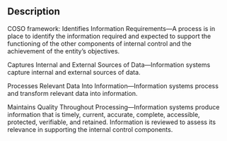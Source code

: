 ## Description

COSO framework:
Identifies Information Requirements—A process is in place to identify the information required and expected to support the functioning of the other components of internal control and the achievement of the entity’s objectives.

Captures Internal and External Sources of Data—Information systems capture internal and external sources of data.

Processes Relevant Data Into Information—Information systems process and transform relevant data into information.

Maintains Quality Throughout Processing—Information systems produce information that is timely, current, accurate, complete, accessible, protected, verifiable, and retained. Information is reviewed to assess its relevance in supporting the internal control components.
